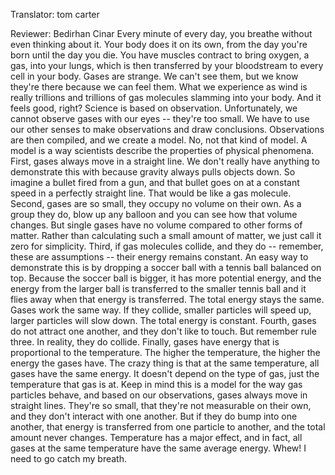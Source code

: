

Translator: tom carter

Reviewer: Bedirhan Cinar
Every minute of every day,
you breathe without even thinking about it.
Your body does it on its own, from the day you&#39;re born until the day you die.
You have muscles contract to bring oxygen, a gas,
into your lungs, which is then transferred by your bloodstream to every cell in your body.
Gases are strange.
We can&#39;t see them, but we know they&#39;re there because we can feel them.
What we experience as wind is really trillions and trillions of gas molecules slamming into your body.
And it feels good, right?
Science is based on observation.
Unfortunately, we cannot observe gases with our eyes -- they&#39;re too small.
We have to use our other senses to make observations and draw conclusions.
Observations are then compiled, and we create a model.
No, not that kind of model.
A model is a way scientists describe the properties of physical phenomena.
First, gases always move in a straight line.
We don&#39;t really have anything to demonstrate this with because gravity always pulls objects down.
So imagine a bullet fired from a gun, and that bullet goes on at a constant speed in a perfectly straight line.
That would be like a gas molecule.
Second, gases are so small, they occupy no volume on their own.
As a group they do, blow up any balloon and you can see how that volume changes.
But single gases have no volume compared to other forms of matter.
Rather than calculating such a small amount of matter, we just call it zero for simplicity.
Third, if gas molecules collide, and they do -- remember, these are assumptions --
their energy remains constant.
An easy way to demonstrate this is by dropping a soccer ball with a tennis ball balanced on top.
Because the soccer ball is bigger, it has more potential energy,
and the energy from the larger ball is transferred to the smaller tennis ball
and it flies away when that energy is transferred.
The total energy stays the same.
Gases work the same way.
If they collide, smaller particles will speed up, larger particles will slow down.
The total energy is constant.
Fourth, gases do not attract one another, and they don&#39;t like to touch.
But remember rule three. In reality, they do collide.
Finally, gases have energy that is proportional to the temperature.
The higher the temperature, the higher the energy the gases have.
The crazy thing is that at the same temperature, all gases have the same energy.
It doesn&#39;t depend on the type of gas, just the temperature that gas is at.
Keep in mind this is a model for the way gas particles behave, and based on our observations,
gases always move in straight lines.
They&#39;re so small, that they&#39;re not measurable on their own,
and they don&#39;t interact with one another.
But if they do bump into one another, that energy is transferred from one particle to another,
and the total amount never changes.
Temperature has a major effect, and in fact,
all gases at the same temperature have the same average energy.
Whew! I need to go catch my breath.
